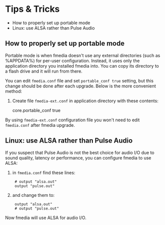 # Tips & Tricks

* How to properly set up portable mode
* Linux: use ALSA rather than Pulse Audio

## How to properly set up portable mode

Portable mode is when fmedia doesn't use any external directories (such as %APPDATA%) for per-user configuration.  Instead, it uses only the application directory you installed fmedia into.  You can copy its directory to a flash drive and it will run from there.

You can edit `fmedia.conf` file and set `portable_conf true` setting, but this change should be done after each upgrade.  Below is the more convenient method:

1. Create file `fmedia-ext.conf` in application directory with these contents:

	core.portable_conf true

By using `fmedia-ext.conf` configuration file you won't need to edit `fmedia.conf` after fmedia upgrade.


## Linux: use ALSA rather than Pulse Audio

If you suspect that Pulse Audio is not the best choice for audio I/O due to sound quality, latency or performance, you can configure fmedia to use ALSA:

1. in `fmedia.conf` find these lines:

		# output "alsa.out"
		output "pulse.out"

2. and change them to:

		output "alsa.out"
		# output "pulse.out"

Now fmedia will use ALSA for audio I/O.
